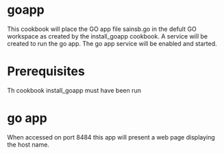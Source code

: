 # goapp

This cookbook will place the GO app file sainsb.go in the defult GO workspace as created by the install_goapp cookbook.
A service will be created to run the go app.
The go app service will be enabled and started.

# Prerequisites

Th cookbook install_goapp must have been run

# go app
When accessed on port 8484 this app will present a web page displaying the host name.

